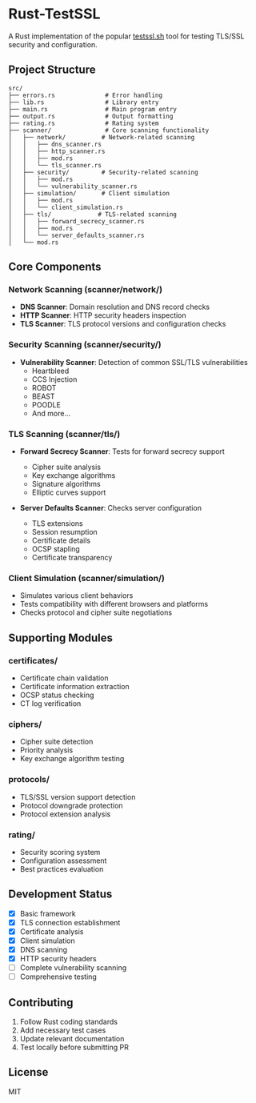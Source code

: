 # Rust-TestSSL

A Rust implementation of the popular [testssl.sh](https://github.com/drwetter/testssl.sh) tool for testing TLS/SSL security and configuration.

## Project Structure

```
src/
├── errors.rs              # Error handling
├── lib.rs                 # Library entry
├── main.rs                # Main program entry
├── output.rs              # Output formatting
├── rating.rs              # Rating system
├── scanner/               # Core scanning functionality
│   ├── network/          # Network-related scanning
│   │   ├── dns_scanner.rs
│   │   ├── http_scanner.rs
│   │   ├── mod.rs
│   │   └── tls_scanner.rs
│   ├── security/         # Security-related scanning
│   │   ├── mod.rs
│   │   └── vulnerability_scanner.rs
│   ├── simulation/       # Client simulation
│   │   ├── mod.rs
│   │   └── client_simulation.rs
│   ├── tls/             # TLS-related scanning
│   │   ├── forward_secrecy_scanner.rs
│   │   ├── mod.rs
│   │   └── server_defaults_scanner.rs
│   └── mod.rs
```

## Core Components

### Network Scanning (scanner/network/)
- **DNS Scanner**: Domain resolution and DNS record checks
- **HTTP Scanner**: HTTP security headers inspection
- **TLS Scanner**: TLS protocol versions and configuration checks

### Security Scanning (scanner/security/)
- **Vulnerability Scanner**: Detection of common SSL/TLS vulnerabilities
  - Heartbleed
  - CCS Injection
  - ROBOT
  - BEAST
  - POODLE
  - And more...

### TLS Scanning (scanner/tls/)
- **Forward Secrecy Scanner**: Tests for forward secrecy support
  - Cipher suite analysis
  - Key exchange algorithms
  - Signature algorithms
  - Elliptic curves support

- **Server Defaults Scanner**: Checks server configuration
  - TLS extensions
  - Session resumption
  - Certificate details
  - OCSP stapling
  - Certificate transparency

### Client Simulation (scanner/simulation/)
- Simulates various client behaviors
- Tests compatibility with different browsers and platforms
- Checks protocol and cipher suite negotiations

## Supporting Modules

### certificates/
- Certificate chain validation
- Certificate information extraction
- OCSP status checking
- CT log verification

### ciphers/
- Cipher suite detection
- Priority analysis
- Key exchange algorithm testing

### protocols/
- TLS/SSL version support detection
- Protocol downgrade protection
- Protocol extension analysis

### rating/
- Security scoring system
- Configuration assessment
- Best practices evaluation

## Development Status

- [x] Basic framework
- [x] TLS connection establishment
- [x] Certificate analysis
- [x] Client simulation
- [x] DNS scanning
- [x] HTTP security headers
- [ ] Complete vulnerability scanning
- [ ] Comprehensive testing

## Contributing

1. Follow Rust coding standards
2. Add necessary test cases
3. Update relevant documentation
4. Test locally before submitting PR

## License

MIT